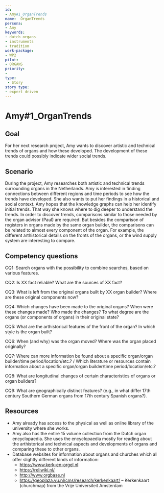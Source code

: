 ```yaml
---
id: 
- Amy#1_OrganTrends
name:  OrganTrends 
persona: 
- Amy
keywords: 
- dutch organs
- instruments
- tradition
work-package:
- WP2
pilot:
- ORGANS
priority:
-
type:
 - Story
story type: 
- expert driven
---
```

# Amy#1_OrganTrends

## Goal 

For her next research project, Amy wants to discover artistic and technical trends of organs and how these developed. The development of these trends could possibly indicate wider social trends.

## Scenario  

During the project, Amy researches both artistic and technical trends surrounding organs in the Netherlands. Amy is interested in finding connections between different regions and time periods to see how the trends have developed. She also wants to put her findings in a historical and social context. Amy hopes that the knowledge graphs can help her identify initial trends. That way she knows where to dig deeper to understand the trends. In order to discover trends, comparisons similar to those needed by the organ advisor (Paul) are required. But besides the comparison of registers in organs made by the same organ builder, the comparisons can be related to almost every component of the organ. For example, the different arthistorical details on the fronts of the organs, or the wind supply system are interesting to compare.

## Competency questions 

CQ1: Search organs with the possibility to combine searches, based on various features.

CQ2: Is XX fact reliable? What are the sources of XX fact?

CQ3: What is left from the original organs built by XX organ builder? Where are these original components now?

CQ4: Which changes have been made to the original organs? When were these changes made? Who made the changes? To what degree are the organs (or components of organs) in their original state?

CQ5: What are the arthistorical features of the front of the organ? In which style is the organ built?

CQ6: When (and why) was the organ moved? Where was the organ placed originally?

CQ7: Where can more information be found about a specific organ/organ builder/time period/location/etc.? / Which literature or resources contain information about a specific organ/organ builder/time period/location/etc.?

CQ8: What are longitudinal changes of certain characteristics of organs or organ builders?

CQ9: What are geographically distinct features? (e.g., in what differ 17th century Southern German organs from 17th century Spanish organs?).

## Resources

- Amy already has access to the physical as well as online library of the university where she works.
- Amy also has the entire 15 volume collection from the Dutch organ encyclopaedia. She uses the encyclopaedia mostly for reading about the arthistorical and technical aspects and developments of organs and comparing these to other organs.
- Database websites for information about organs and churches which all offer slightly different kinds of information:
  - https://www.kerk-en-orgel.nl 
  - https://reliwiki.nl/ 
  - http://www.orgbase.nl 
  - https://geoplaza.vu.nl/cms/research/kerkenkaart/ – Kerkenkaart (churchmap) from the Vrije Universiteit Amsterdam
